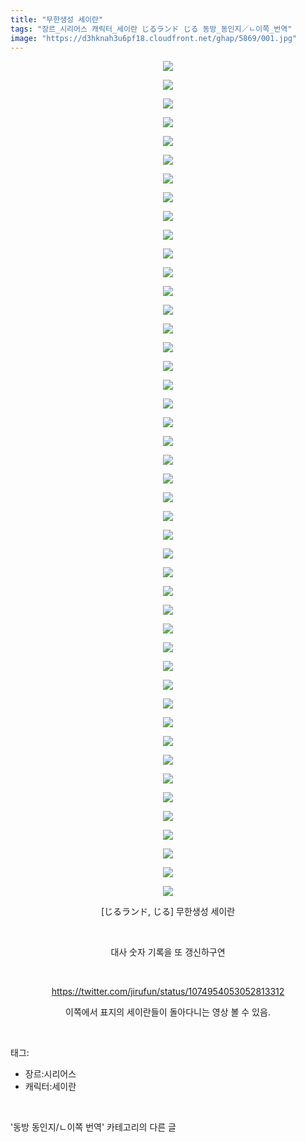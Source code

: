 ```yaml
---
title: "무한생성 세이란"
tags: "장르_시리어스 캐릭터_세이란 じるランド じる 동방_동인지／ㄴ이쪽_번역"
image: "https://d3hknah3u6pf18.cloudfront.net/ghap/5869/001.jpg"
---
```

<div class="article">
<p style="text-align: center; clear: none; float: none;"><img src="{{ site.imgserver4 }}/ghap/5869/001.jpg"/></p>
<p style="text-align: center; clear: none; float: none;"><img src="{{ site.imgserver4 }}/ghap/5869/002.jpg"/></p>
<p style="text-align: center; clear: none; float: none;"><img src="{{ site.imgserver4 }}/ghap/5869/003.jpg"/></p>
<p style="text-align: center; clear: none; float: none;"><img src="{{ site.imgserver4 }}/ghap/5869/004.jpg"/></p>
<p style="text-align: center; clear: none; float: none;"><img src="{{ site.imgserver4 }}/ghap/5869/005.jpg"/></p>
<p style="text-align: center; clear: none; float: none;"><img src="{{ site.imgserver4 }}/ghap/5869/006.jpg"/></p>
<p style="text-align: center; clear: none; float: none;"><img src="{{ site.imgserver4 }}/ghap/5869/007.jpg"/></p>
<p style="text-align: center; clear: none; float: none;"><img src="{{ site.imgserver4 }}/ghap/5869/008.jpg"/></p>
<p style="text-align: center; clear: none; float: none;"><img src="{{ site.imgserver4 }}/ghap/5869/009.jpg"/></p>
<p style="text-align: center; clear: none; float: none;"><img src="{{ site.imgserver4 }}/ghap/5869/010.jpg"/></p>
<p style="text-align: center; clear: none; float: none;"><img src="{{ site.imgserver4 }}/ghap/5869/011.jpg"/></p>
<p style="text-align: center; clear: none; float: none;"><img src="{{ site.imgserver4 }}/ghap/5869/012.jpg"/></p>
<p style="text-align: center; clear: none; float: none;"><img src="{{ site.imgserver4 }}/ghap/5869/013.jpg"/></p>
<p style="text-align: center; clear: none; float: none;"><img src="{{ site.imgserver4 }}/ghap/5869/014.jpg"/></p>
<p style="text-align: center; clear: none; float: none;"><img src="{{ site.imgserver4 }}/ghap/5869/015.jpg"/></p>
<p style="text-align: center; clear: none; float: none;"><img src="{{ site.imgserver4 }}/ghap/5869/016.jpg"/></p>
<p style="text-align: center; clear: none; float: none;"><img src="{{ site.imgserver4 }}/ghap/5869/017.jpg"/></p>
<p style="text-align: center; clear: none; float: none;"><img src="{{ site.imgserver4 }}/ghap/5869/018.jpg"/></p>
<p style="text-align: center; clear: none; float: none;"><img src="{{ site.imgserver4 }}/ghap/5869/019.jpg"/></p>
<p style="text-align: center; clear: none; float: none;"><img src="{{ site.imgserver4 }}/ghap/5869/020.jpg"/></p>
<p style="text-align: center; clear: none; float: none;"><img src="{{ site.imgserver4 }}/ghap/5869/021.jpg"/></p>
<p style="text-align: center; clear: none; float: none;"><img src="{{ site.imgserver4 }}/ghap/5869/022.jpg"/></p>
<p style="text-align: center; clear: none; float: none;"><img src="{{ site.imgserver4 }}/ghap/5869/023.jpg"/></p>
<p style="text-align: center; clear: none; float: none;"><img src="{{ site.imgserver4 }}/ghap/5869/024.jpg"/></p>
<p style="text-align: center; clear: none; float: none;"><img src="{{ site.imgserver4 }}/ghap/5869/025.jpg"/></p>
<p style="text-align: center; clear: none; float: none;"><img src="{{ site.imgserver4 }}/ghap/5869/026.jpg"/></p>
<p style="text-align: center; clear: none; float: none;"><img src="{{ site.imgserver4 }}/ghap/5869/027.jpg"/></p>
<p style="text-align: center; clear: none; float: none;"><img src="{{ site.imgserver4 }}/ghap/5869/028.jpg"/></p>
<p style="text-align: center; clear: none; float: none;"><img src="{{ site.imgserver4 }}/ghap/5869/029.jpg"/></p>
<p style="text-align: center; clear: none; float: none;"><img src="{{ site.imgserver4 }}/ghap/5869/030.jpg"/></p>
<p style="text-align: center; clear: none; float: none;"><img src="{{ site.imgserver4 }}/ghap/5869/031.jpg"/></p>
<p style="text-align: center; clear: none; float: none;"><img src="{{ site.imgserver4 }}/ghap/5869/032.jpg"/></p>
<p style="text-align: center; clear: none; float: none;"><img src="{{ site.imgserver4 }}/ghap/5869/033.jpg"/></p>
<p style="text-align: center; clear: none; float: none;"><img src="{{ site.imgserver4 }}/ghap/5869/034.jpg"/></p>
<p style="text-align: center; clear: none; float: none;"><img src="{{ site.imgserver4 }}/ghap/5869/035.jpg"/></p>
<p style="text-align: center; clear: none; float: none;"><img src="{{ site.imgserver4 }}/ghap/5869/036.jpg"/></p>
<p style="text-align: center; clear: none; float: none;"><img src="{{ site.imgserver4 }}/ghap/5869/037.jpg"/></p>
<p style="text-align: center; clear: none; float: none;"><img src="{{ site.imgserver4 }}/ghap/5869/038.jpg"/></p>
<p style="text-align: center; clear: none; float: none;"><img src="{{ site.imgserver4 }}/ghap/5869/039.jpg"/></p>
<p style="text-align: center; clear: none; float: none;"><img src="{{ site.imgserver4 }}/ghap/5869/040.jpg"/></p>
<p style="text-align: center; clear: none; float: none;"><img src="{{ site.imgserver4 }}/ghap/5869/041.jpg"/></p>
<p style="text-align: center; clear: none; float: none;"><img src="{{ site.imgserver4 }}/ghap/5869/042.jpg"/></p>
<p style="text-align: center; clear: none; float: none;"><img src="{{ site.imgserver4 }}/ghap/5869/043.jpg"/></p>
<p style="text-align: center; clear: none; float: none;"><img src="{{ site.imgserver4 }}/ghap/5869/044.jpg"/></p>
<p style="text-align: center; clear: none; float: none;"><img src="{{ site.imgserver4 }}/ghap/5869/045.jpg"/></p>
<p style="text-align: center; clear: none; float: none;">[じるランド, じる] 무한생성 세이란</p>
<p style="text-align: center; clear: none; float: none;"><br/></p>
<p style="text-align: center; clear: none; float: none;">대사 숫자 기록을 또 갱신하구연</p>
<p style="text-align: center; clear: none; float: none;"><br/></p>
<p style="text-align: center; clear: none; float: none;"><a class="tx-link" href="https://twitter.com/jirufun/status/1074954053052813312" target="_blank">https://twitter.com/jirufun/status/1074954053052813312</a></p>
<p style="text-align: center; clear: none; float: none;">이쪽에서 표지의 세이란들이 돌아다니는 영상 볼 수 있음.</p>
</div><br/>
<div class="tagTrail">
<p>태그: </p>
<ul>
<li>장르:시리어스</li>
<li>캐릭터:세이란</li>
</ul>
</div><br/>
<div class="another">
<p>'동방 동인지/ㄴ이쪽 번역' 카테고리의 다른 글</p>
<ul>
</ul>
</div><br/>
